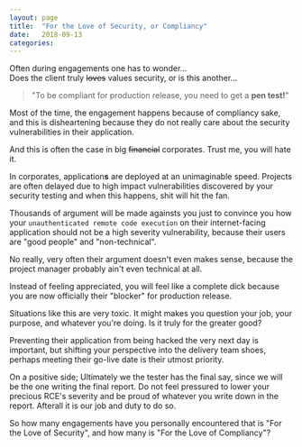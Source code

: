```yaml
---
layout: page
title:  "For the Love of Security, or Compliancy"
date:   2018-09-13 
categories: 
---
```

Often during engagements one has to wonder...<br>
Does the client truly <s>loves</s> values security, or is this another...
>"To be compliant for production release, you need to get a <b>pen test!</b>" 

Most of the time, the engagement happens because of compliancy sake, and this is disheartening because they do not really care about the security vulnerabilities in their application.

And this is often the case in big <s>financial</s> corporates. Trust me, you will hate it.

In corporates, application<b>s</b> are deployed at an unimaginable speed. Projects are often delayed due to high impact vulnerabilities discovered by your security testing and when this happens, shit will hit the fan.

Thousands of argument will be made againsts you just to convince you how your `unauthenticated remote code execution` on their internet-facing application should not be a high severity vulnerability, because their users are "good people" and "non-technical".

No really, very often their argument doesn't even makes sense, because the project manager probably ain't even technical at all.

Instead of feeling appreciated, you will feel like a complete dick because you are now officially their "blocker" for production release. 

Situations like this are very toxic. It might makes you question your job, your purpose, and whatever you're doing. Is it truly for the greater good? 

Preventing their application from being hacked the very next day is important, but shifting your perspective into the delivery team shoes, perhaps meeting their go-live date is their utmost priority.

On a positive side; Ultimately we the tester has the final say, since we will be the one writing the final report. Do not feel pressured to lower your precious RCE's severity and be proud of whatever you write down in the report. Afterall it is our job and duty to do so.

So how many engagements have you personally encountered that is "For the Love of Security", and how many is "For the Love of Compliancy"?
